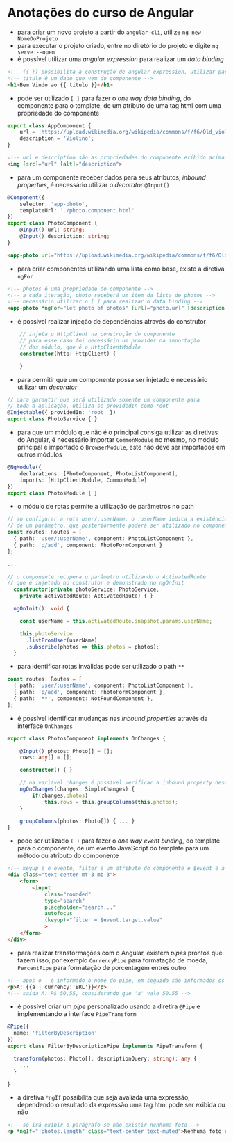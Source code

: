 # Anotações do curso de Angular

- para criar um novo projeto a partir do `angular-cli`, utilize `ng new NomeDoProjeto`
- para executar o projeto criado, entre no diretório do projeto e digite `ng serve --open`
- é possível utilizar uma *angular expression* para realizar um *data binding*

```html
<!-- {{ }} possibilita a construção de angular expression, utilizar para preencher conteúdo de tags html -->
<!-- titulo é um dado que vem do componente -->
<h1>Bem Vindo ao {{ titulo }}</h1>
```

- pode ser utilizado `[ ]` para fazer o *one way data binding*, do componente para o template, de um atributo de uma tag html com uma propriedade do componente

```typescript
export class AppComponent {
    url = 'https://upload.wikimedia.org/wikipedia/commons/f/f6/Old_violin.jpg';
    description = 'Violino';
}
```

```html
<!-- url e description são as propriedades do componente exibido acima -->
<img [src]="url" [alt]="description">
```

- para um componente receber dados para seus atributos, *inbound properties*, é necessário utilizar o *decorator* `@Input()`

```typescript
@Component({
    selector: 'app-photo',
    templateUrl: './photo.component.html'
})
export class PhotoComponent {
    @Input() url: string;
    @Input() description: string;
}
```

```html
<app-photo url="https://upload.wikimedia.org/wikipedia/commons/f/f6/Old_violin.jpg" description="Violino"></app-photo>
```

- para criar componentes utilizando uma lista como base, existe a diretiva `ngFor`

```html
<!-- photos é uma propriedade do componente -->
<!-- a cada iteração, photo receberá um item da lista de photos -->
<!-- necessário utilizar o [ ] para realizar o data binding -->
<app-photo *ngFor="let photo of photos" [url]="photo.url" [description]="photo.description"></app-photo>
```

- é possível realizar injeção de dependências através do construtor
```typescript
    // injeta o HttpClient na construção do componente
    // para esse caso foi necessário um provider na importação
    // dos módulo, que é o HttpClientModule
    constructor(http: HttpClient) {

    }
```

- para permitir que um componente possa ser injetado é necessário utilizar um *decorator*
```typescript
// para garantir que será utilizado somente um componente para
// toda a aplicação, utiliza-se providedIn como root
@Injectable({ providedIn: 'root' })
export class PhotoService { }
```

- para que um módulo que não é o principal consiga utilizar as diretivas do Angular, é necessário importar `CommonModule` no mesmo, no módulo principal é importado o `BrowserModule`, este não deve ser importados em outros módulos
```typescript
@NgModule({
    declarations: [PhotoComponent, PhotoListComponent],
    imports: [HttpClientModule, CommonModule]
})
export class PhotosModule { }
```

- o módulo de rotas permite a utilização de parâmetros no path
```typescript
// ao configurar a rota user/:userName, o :userName indica a existência
// de um parâmetro, que posteriormente poderá ser utilizado no componente
const routes: Routes = [
  { path: 'user/:userName', component: PhotoListComponent },
  { path: 'p/add', component: PhotoFormComponent }
];

...

// o componente recupera o parâmetro utilizando o ActivatedRoute
// que é injetado no construtor e demonstrado no ngOnInit
  constructor(private photoService: PhotoService,
    private activatedRoute: ActivatedRoute) { }

  ngOnInit(): void {

    const userName = this.activatedRoute.snapshot.params.userName;

    this.photoService
      .listFromUser(userName)
      .subscribe(photos => this.photos = photos);
  }
```

- para identificar rotas inválidas pode ser utilizado o path `**`
```typescript
const routes: Routes = [
  { path: 'user/:userName', component: PhotoListComponent },
  { path: 'p/add', component: PhotoFormComponent },
  { path: '**', component: NotFoundComponent },
];
```

- é possível identificar mudanças nas *inbound properties* através da interface `OnChanges`
```typescript
export class PhotosComponent implements OnChanges {

    @Input() photos: Photo[] = [];
    rows: any[] = [];

    constructor() { }

    // na variável changes é possível verificar a inbound property desejada
    ngOnChanges(changes: SimpleChanges) {
        if(changes.photos)
            this.rows = this.groupColumns(this.photos);
    }

    groupColumns(photos: Photo[]) { ... }
}
```

- pode ser utilizado `( )` para fazer o *one way event binding*, do template para o componente, de um evento JavaScript do template para um método ou atributo do componente
```html
<!-- keyup é o evento, filter é um atributo do componente e $event é a variável relacionada ao evento -->
<div class="text-center mt-3 mb-3">
    <form>
        <input
            class="rounded"
            type="search"
            placeholder="search..."
            autofocus
            (keyup)="filter = $event.target.value"
            >
    </form>
</div>
```

- para realizar transformações com o Angular, existem *pipes* prontos que fazem isso, por exemplo `CurrencyPipe` para formatação de moeda, `PercentPipe` para formatação de porcentagem entres outro
```html
<!-- após o | é informado o nome do pipe, em seguida são informados os parâmetros, se existirem -->
<p>A: {{a | currency:'BRL'}}</p>
<!-- saída A: R$ 50,55, considerando que 'a' vale 50.55 -->
```

- é possível criar um *pipe* personalizado usando a diretira `@Pipe` e implementando a interface `PipeTransform`
```typescript
@Pipe({
  name: 'filterByDescription'
})
export class FilterByDescriptionPipe implements PipeTransform {

  transform(photos: Photo[], descriptionQuery: string): any {
    ...
  }

}
```

- a diretiva `*ngIf` possibilita que seja avaliada uma expressão, dependendo o resultado da expressão uma tag html pode ser exibida ou não
```html
<!-- só irá exibir o parágrafo se não existir nenhuma foto -->
<p *ngIf="!photos.length" class="text-center text-muted">Nenhuma foto encontrada</p>
```
